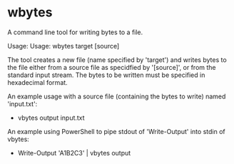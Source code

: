 # wbytes
A command line tool for writing bytes to a file.

Usage: Usage: wbytes target [source]

The tool creates a new file (name specified by 'target') and writes bytes to the file either from a source file as specidfied by '[source]', or from the standard input stream. The bytes to be written must be specified in hexadecimal format.

An example usage with a source file (containing the bytes to write) named 'input.txt':
- vbytes output input.txt

An example using PowerShell to pipe stdout of 'Write-Output' into stdin of vbytes:
- Write-Output 'A1B2C3' | vbytes output
